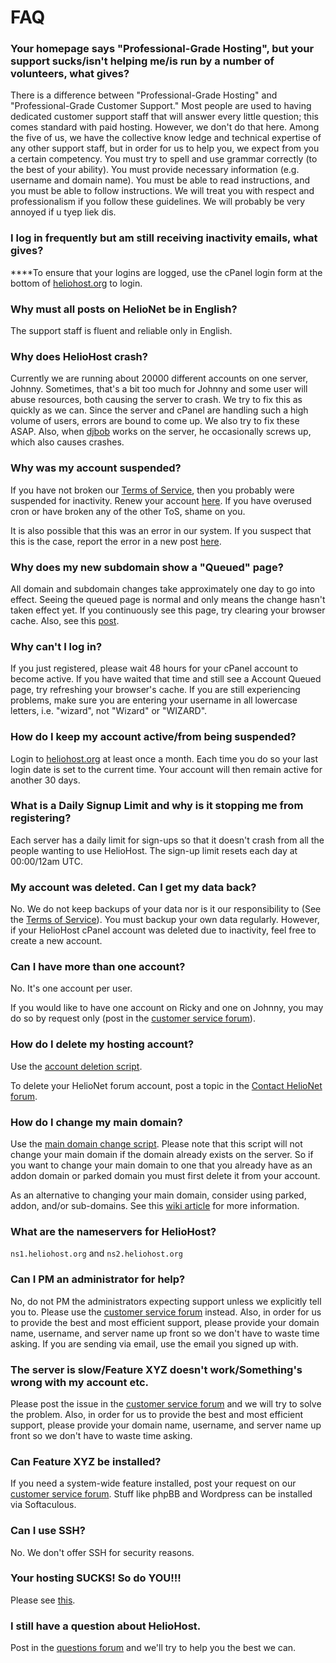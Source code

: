 # FAQ

### Your homepage says "Professional-Grade Hosting", but your support sucks/isn't helping me/is run by a number of volunteers, what gives?‌

There is a difference between "Professional-Grade Hosting" and "Professional-Grade Customer Support." Most people are used to having dedicated customer support staff that will answer every little question; this comes standard with paid hosting. However, we don't do that here. Among the five of us, we have the collective know ledge and technical expertise of any other support staff, but in order for us to help you, we expect from you a certain competency. You must try to spell and use grammar correctly \(to the best of your ability\). You must provide necessary information \(e.g. username and domain name\). You must be able to read instructions, and you must be able to follow instructions. We will treat you with respect and professionalism if you follow these guidelines. We will probably be very annoyed if u tyep liek dis.‌

### I log in frequently but am still receiving inactivity emails, what gives?

**​**To ensure that your logins are logged, use the cPanel login form at the bottom of [heliohost.org](https://www.heliohost.org) to login.

### Why must all posts on HelioNet be in English?

The support staff is fluent and reliable only in English.

### Why does HelioHost crash?

Currently we are running about 20000 different accounts on one server, Johnny. Sometimes, that's a bit too much for Johnny and some user will abuse resources, both causing the server to crash. We try to fix this as quickly as we can. Since the server and cPanel are handling such a high volume of users, errors are bound to come up. We also try to fix these ASAP. Also, when [djbob](misc/staff/ashoat.md) works on the server, he occasionally screws up, which also causes crashes.

### Why was my account suspended?

If you have not broken our [Terms of Service](hosting/terms.md), then you probably were suspended for inactivity. Renew your account [here](http://www.heliohost.org/renew/). If you have overused cron or have broken any of the other ToS, shame on you.

It is also possible that this was an error in our system. If you suspect that this is the case, report the error in a new post [here](https://www.helionet.org/index/forum/81-suspended-and-queued-accounts/).

### Why does my new subdomain show a "Queued" page?

All domain and subdomain changes take approximately one day to go into effect. Seeing the queued page is normal and only means the change hasn't taken effect yet. If you continuously see this page, try clearing your browser cache. Also, see this [post](http://www.helionet.org/index/topic/8604-web-page-update-delay/).

### Why can't I log in?

If you just registered, please wait 48 hours for your cPanel account to become active. If you have waited that time and still see a Account Queued page, try refreshing your browser's cache. If you are still experiencing problems, make sure you are entering your username in all lowercase letters, i.e. "wizard", not "Wizard" or "WIZARD".

### How do I keep my account active/from being suspended?

Login to [heliohost.org](https://www.heliohost.org) at least once a month. Each time you do so your last login date is set to the current time. Your account will then remain active for another 30 days.

### What is a Daily Signup Limit and why is it stopping me from registering?

Each server has a daily limit for sign-ups so that it doesn't crash from all the people wanting to use HelioHost. The sign-up limit resets each day at 00:00/12am UTC.

### My account was deleted. Can I get my data back?

No. We do not keep backups of your data nor is it our responsibility to \(See the [Terms of Service](hosting/terms.md)\). You must backup your own data regularly. However, if your HelioHost cPanel account was deleted due to inactivity, feel free to create a new account.

### Can I have more than one account?

No. It's one account per user.

If you would like to have one account on Ricky and one on Johnny, you may do so by request only \(post in the [customer service forum](https://www.helionet.org/index/forum/45-customer-service/)\).

### How do I delete my hosting account?

Use the [account deletion script](http://www.heliohost.org/home/support/scripts/delete).

To delete your HelioNet forum account, post a topic in the [Contact HelioNet forum](https://www.helionet.org/index/forum/4-contact-helionet/).

### How do I change my main domain?

Use the [main domain change script](http://www.heliohost.org/home/support/scripts/domain). Please note that this script will not change your main domain if the domain already exists on the server. So if you want to change your main domain to one that you already have as an addon domain or parked domain you must first delete it from your account.

As an alternative to changing your main domain, consider using parked, addon, and/or sub-domains. See this [wiki article](management/parked-addon-and-sub-domains.md) for more information.

### What are the nameservers for HelioHost?

`ns1.heliohost.org` and `ns2.heliohost.org`

### Can I PM an administrator for help?

No, do not PM the administrators expecting support unless we explicitly tell you to. Please use the [customer service forum](https://www.helionet.org/index/forum/45-customer-service/) instead. Also, in order for us to provide the best and most efficient support, please provide your domain name, username, and server name up front so we don't have to waste time asking. If you are sending via email, use the email you signed up with.

### The server is slow/Feature XYZ doesn't work/Something's wrong with my account etc.

Please post the issue in the [customer service forum](https://www.helionet.org/index/forum/45-customer-service/) and we will try to solve the problem. Also, in order for us to provide the best and most efficient support, please provide your domain name, username, and server name up front so we don't have to waste time asking.

### Can Feature XYZ be installed?

If you need a system-wide feature installed, post your request on our [customer service forum](https://www.helionet.org/index/forum/45-customer-service/). Stuff like phpBB and Wordpress can be installed via Softaculous.

### Can I use SSH?

No. We don't offer SSH for security reasons.

### Your hosting SUCKS! So do YOU!!!

 Please see [this](http://www.helionet.org/index/topic/4723-suspended/page__p__46231#entry46231).

### I still have a question about HelioHost.

 Post in the [questions forum](https://www.helionet.org/index/forum/48-questions/) and we'll try to help you the best we can.

